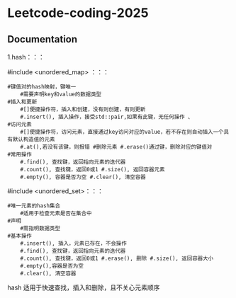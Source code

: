 # Leetcode-coding-2025
## Documentation

1.hash：：：

#include <unordered_map> ：：：
    
    #键值对的hash映射，键唯一 
        #需要声明key和value的数据类型 
    #插入和更新 
        #[]便捷操作符，插入和创建，没有则创建，有则更新 
        #.insert(), 插入操作，接受std::pair,如果有此键，无任何操作 、
    #访问元素 
        #[]便捷操作符，访问元素，直接通过key访问对应的value，若不存在则自动插入一个具有默认构造值的元素
        #.at(),若没有该键，则报错 #删除元素 #.erase()通过键，删除对应的键值对 
    #常用操作 
        #.find(), 查找键，返回指向元素的迭代器 
        #.count(), 查找键，返回0或1 #.size(), 返回容器元素 
        #.empty(), 容器是否为空 #.clear(), 清空容器 
#include <unordered_set>：：：

    #唯一元素的hash集合 
        #适用于检查元素是否在集合中 
    #声明 
        #需指明数据类型 
    #基本操作 
        #.insert(), 插入，元素已存在，不会操作 
        #.find(), 查找键，返回指向元素的迭代器 
        #.count(), 查找键，返回0或1 #.erase(), 删除 #.size(), 返回容器大小 
        #.empty(),容器是否为空 
        #.clear(), 清空容器 
hash 适用于快速查找，插入和删除，且不关心元素顺序
